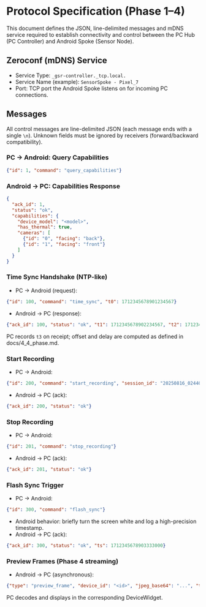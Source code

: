# Protocol Specification (Phase 1–4)

This document defines the JSON, line-delimited messages and mDNS service required to establish connectivity and control
between the PC Hub (PC Controller) and Android Spoke (Sensor Node).

## Zeroconf (mDNS) Service

- Service Type: `_gsr-controller._tcp.local.`
- Service Name (example): `SensorSpoke - Pixel_7`
- Port: TCP port the Android Spoke listens on for incoming PC connections.

## Messages

All control messages are line-delimited JSON (each message ends with a single `\n`). Unknown fields must be ignored by
receivers (forward/backward compatibility).

### PC → Android: Query Capabilities

```json
{"id": 1, "command": "query_capabilities"}
```

### Android → PC: Capabilities Response

```json
{
  "ack_id": 1,
  "status": "ok",
  "capabilities": {
    "device_model": "<model>",
    "has_thermal": true,
    "cameras": [
      {"id": "0", "facing": "back"},
      {"id": "1", "facing": "front"}
    ]
  }
}
```

### Time Sync Handshake (NTP-like)

- PC → Android (request):

```json
{"id": 100, "command": "time_sync", "t0": 1712345678901234567}
```

- Android → PC (response):

```json
{"ack_id": 100, "status": "ok", "t1": 1712345678902234567, "t2": 1712345678902235567}
```

PC records `t3` on receipt; offset and delay are computed as defined in docs/4_4_phase.md.

### Start Recording

- PC → Android:

```json
{"id": 200, "command": "start_recording", "session_id": "20250816_024400_<uuid>"}
```

- Android → PC (ack):

```json
{"ack_id": 200, "status": "ok"}
```

### Stop Recording

- PC → Android:

```json
{"id": 201, "command": "stop_recording"}
```

- Android → PC (ack):

```json
{"ack_id": 201, "status": "ok"}
```

### Flash Sync Trigger

- PC → Android:

```json
{"id": 300, "command": "flash_sync"}
```

- Android behavior: briefly turn the screen white and log a high-precision timestamp.
- Android → PC (ack):

```json
{"ack_id": 300, "status": "ok", "ts": 1712345678903333000}
```

### Preview Frames (Phase 4 streaming)

- Android → PC (asynchronous):

```json
{"type": "preview_frame", "device_id": "<id>", "jpeg_base64": "...", "ts": 1712345678904444000}
```

PC decodes and displays in the corresponding DeviceWidget.
